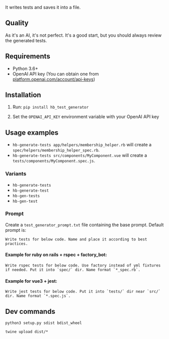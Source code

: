 It writes tests and saves it into a file.

## Quality

As it's an AI, it's not perfect. It's a good start, but you should always review the generated tests.

## Requirements

- Python 3.6+
- OpenAI API key (You can obtain one from [platform.openai.com/account/api-keys](https://platform.openai.com/account/api-keys))

## Installation

1. Run: `pip install hb_test_generator`

2. Set the `OPENAI_API_KEY` environment variable with your OpenAI API key

## Usage examples

- `hb-generate-tests app/helpers/membership_helper.rb` will create a `spec/helpers/membership_helper_spec.rb`.
- `hb-generate-tests src/components/MyComponent.vue` will create a `tests/components/MyComponent.spec.js`. 

### Variants
- `hb-generate-tests`
- `hb-generate-test`
- `hb-gen-tests`
- `hb-gen-test`

### Prompt
Create a `test_generator_prompt.txt` file containing the base prompt. Default prompt is:

```text
Write tests for below code. Name and place it according to best practices.
```

#### Example  for ruby on rails + rspec + factory_bot:
```text
Write rspec tests for below code. Use factory instead of yml fixtures if needed. Put it into `spec/` dir. Name format `*_spec.rb`.
```

#### Example for vue3 + jest:
```text
Write jest tests for below code. Put it into `tests/` dir near `src/` dir. Name format `*.spec.js`.
```


## Dev commands

`python3 setup.py sdist bdist_wheel`

`twine upload dist/*`
